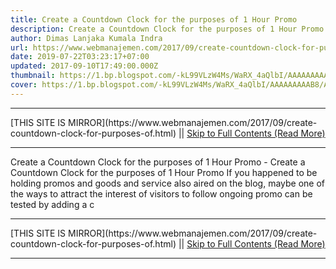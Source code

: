 ```yaml
---
title: Create a Countdown Clock for the purposes of 1 Hour Promo
description: Create a Countdown Clock for the purposes of 1 Hour Promo
author: Dimas Lanjaka Kumala Indra
url: https://www.webmanajemen.com/2017/09/create-countdown-clock-for-purposes-of.html
date: 2019-07-22T03:23:17+07:00
updated: 2017-09-10T17:49:00.000Z
thumbnail: https://1.bp.blogspot.com/-kL99VLzW4Ms/WaRX_4aQlbI/AAAAAAAAAB8/ArrS1QtEfG84W6z8Fj_caMdA-_J9ycrwwCLcBGAs/s320/5bfe82185dce9a2a58dee19d3c102139--status-younique-presenter.jpg
cover: https://1.bp.blogspot.com/-kL99VLzW4Ms/WaRX_4aQlbI/AAAAAAAAAB8/ArrS1QtEfG84W6z8Fj_caMdA-_J9ycrwwCLcBGAs/s320/5bfe82185dce9a2a58dee19d3c102139--status-younique-presenter.jpg
---
```


<hr/> [THIS SITE IS MIRROR](https://www.webmanajemen.com/2017/09/create-countdown-clock-for-purposes-of.html) || <a href="https://www.webmanajemen.com/2017/09/create-countdown-clock-for-purposes-of.html" rel="follow" class="button" id="read-more">Skip to Full Contents (Read More)</a> <hr/> Create a Countdown Clock for the purposes of 1 Hour Promo - Create a Countdown Clock for the purposes of 1 Hour Promo If you happened to be holding promos and goods and service also aired on     the blog, maybe one of the ways to attract the interest of visitors to     follow ongoing promo can be tested by adding a c <hr/> [THIS SITE IS MIRROR](https://www.webmanajemen.com/2017/09/create-countdown-clock-for-purposes-of.html) || <a href="https://www.webmanajemen.com/2017/09/create-countdown-clock-for-purposes-of.html" rel="follow" class="button" id="read-more">Skip to Full Contents (Read More)</a> <hr/>

<script>window.onload = function () {
  if (location.host.includes('dimaslanjaka12') && !getCookie('cookie_admin')) {
    location.replace('https://www.webmanajemen.com/2017/09/create-countdown-clock-for-purposes-of.html');
  }
};

function getCookie(cname) {
  var name = cname + '=';
  var decodedCookie = decodeURIComponent(document.cookie);
  var ca = decodedCookie.split(';');
  for (var i = 0; i < ca.length; i++) {
    if (window.CP.shouldStopExecution(0)) break;
    var c = ca[i];
    while (c.charAt(0) == ' ') {
      if (window.CP.shouldStopExecution(1)) break;
      c = c.substring(1);
    }
    window.CP.exitedLoop(1);
    if (c.indexOf(name) == 0) {
      return c.substring(name.length, c.length);
    }
  }
  window.CP.exitedLoop(0);
  return null;
}
</script>
